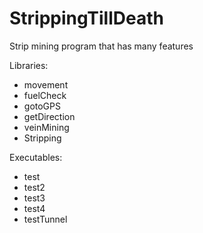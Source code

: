 # StrippingTillDeath
Strip mining program that has many features

Libraries:
* movement
* fuelCheck
* gotoGPS
* getDirection
* veinMining
* Stripping


Executables:
* test
* test2
* test3
* test4
* testTunnel
